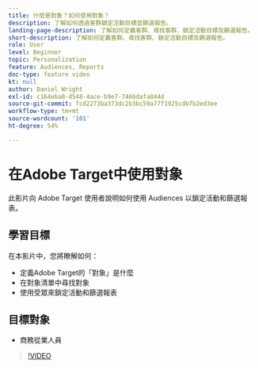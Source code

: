 ```yaml
---
title: 什麼是對象？如何使用對象？
description: 了解如何透過客群鎖定活動目標並篩選報告。
landing-page-description: 了解如何定義客群、尋找客群、鎖定活動目標及篩選報告。
short-description: 了解如何定義客群、尋找客群、鎖定活動目標及篩選報告。
role: User
level: Beginner
topic: Personalization
feature: Audiences, Reports
doc-type: feature video
kt: null
author: Daniel Wright
exl-id: c164eba0-d548-4ace-b9e7-746bdafa844d
source-git-commit: fcd2273ba373dc2b3bc59a77f1925cdb7b2ed3ee
workflow-type: tm+mt
source-wordcount: '101'
ht-degree: 54%

---
```


# 在Adobe Target中使用對象

此影片向 Adobe Target 使用者說明如何使用 Audiences 以鎖定活動和篩選報表。

## 學習目標

在本影片中，您將瞭解如何：

* 定義Adobe Target的「對象」是什麼
* 在對象清單中尋找對象
* 使用受眾來鎖定活動和篩選報表

## 目標對象

* 商務從業人員

>[!VIDEO](https://video.tv.adobe.com/v/17398/?quality=12)
